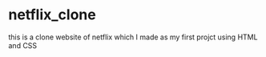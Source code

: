 # netflix_clone
this is a clone website of netflix which I made as my first projct using HTML and CSS
